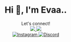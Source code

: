 <h1 align="center">Hi 👋, I'm Evaa..</h1>
<div align="center">
  Let's connect! <br/>
  <a href="mailto:riyantieva385@gmail.com">
    <img src="https://img.shields.io/badge/Gmail-333333?style=for-the-badge&logo=gmail&logoColor=red" />
  </a>
  <a href="https://www.linkedin.com/in/eva-riyanti-540b75264/" target="_blank">
    <img src="https://img.shields.io/badge/LinkedIn-0077B5?style=for-the-badge&logo=linkedin&logoColor=white" target="_blank" />
  </a>
</div>
<div align="center">
  <a href="https://www.instagram.com/vaa_ryanti/" target="_blank">
    <img src="https://img.shields.io/badge/Instagram-%23E4405F.svg?logo=Instagram&logoColor=white" alt="Instagram">
  </a>
  <a href="https://discord.gg/jodohseungchol#9412">
    <img src="https://img.shields.io/badge/Discord-%237289DA.svg?logo=discord&logoColor=white" alt="Discord">
</div>
